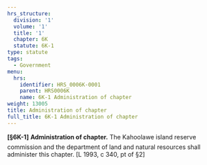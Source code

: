 ```yaml
---
hrs_structure:
  division: '1'
  volume: '1'
  title: '1'
  chapter: 6K
  statute: 6K-1
type: statute
tags:
  - Government
menu:
  hrs:
    identifier: HRS_0006K-0001
    parent: HRS0006K
    name: 6K-1 Administration of chapter
weight: 13005
title: Administration of chapter
full_title: 6K-1 Administration of chapter
---
```

**[§6K-1]** **Administration of chapter.** The Kahoolawe island reserve commission and the department of land and natural resources shall administer this chapter. [L 1993, c 340, pt of §2]